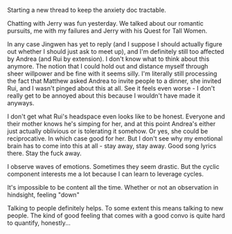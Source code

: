 Starting a new thread to keep the anxiety doc tractable.

Chatting with Jerry was fun yesterday. We talked about our romantic pursuits, me with my failures and Jerry with his Quest for Tall Women.

In any case Jingwen has yet to reply (and I suppose I should actually figure out whether I should just ask to meet up), and I'm definitely still too affected by Andrea (and Rui by extension). I don't know what to think about this anymore. The notion that I could hold out and distance myself through sheer willpower and be fine with it seems silly. I'm literally still processing the fact that Matthew asked Andrea to invite people to a dinner, she invited Rui, and I wasn't pinged about this at all. See it feels even worse - I don't really get to be annoyed about this because I wouldn't have made it anyways. 

I don't get what Rui's headspace even looks like to be honest. Everyone and their mother knows he's simping for her, and at this point Andrea's either just actually oblivious or is tolerating it somehow. Or yes, she could be reciprocative. In which case good for her. But I don't see why my emotional brain has to come into this at all - stay away, stay away. Good song lyrics there. Stay the fuck away.

I observe waves of emotions. Sometimes they seem drastic. But the cyclic component interests me a lot because I can learn to leverage cycles.

It's impossible to be content all the time. Whether or not an observation in hindsight, feeling "down"

Talking to people definitely helps. To some extent this means talking to new people. The kind of good feeling that comes with a good convo is quite hard to quantify, honestly...